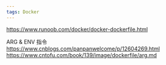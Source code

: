 ```yaml
---
tags: Docker
---
```


https://www.runoob.com/docker/docker-dockerfile.html

ARG & ENV 指令
https://www.cnblogs.com/panpanwelcome/p/12604269.html
https://www.cntofu.com/book/139/image/dockerfile/arg.md